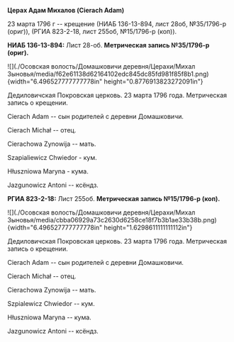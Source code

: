 **Церах Адам Михалов (Cierach Adam)**

23 марта 1796 г -- крещение (НИАБ 136-13-894, лист 28об, №35/1796-р
(ориг)), (РГИА 823-2-18, лист 255об, №15/1796-р (коп)).

**НИАБ 136-13-894:** Лист 28-об. **Метрическая запись №35/1796-р
(ориг).**

![](./Осовская волость/Домашковичи деревня/Церахи/Михал Зыновья/media/f62e61138d62164102edc845dc85fd981f85f8b1.png){width="6.496527777777778in"
height="0.8776913823272091in"}

Дедиловичская Покровская церковь. 23 марта 1796 года. Метрическая запись
о крещении.

Cierach Adam -- сын родителей с деревни Домашковичи.

Cierach Michał -- отец.

Cierachowa Zynowija -- мать.

Szapialiewicz Chwiedor - кум.

Hłuszniowa Maryna - кума.

Jazgunowicz Antoni -- ксёндз.

**РГИА 823-2-18:** Лист 255об. **Метрическая запись №15/1796-р (коп).**

![](./Осовская волость/Домашковичи деревня/Церахи/Михал Зыновья/media/cbba06929a73c2630d6258ce18f7b3b1ae33b38b.png){width="6.496527777777778in"
height="1.6298611111111112in"}

Дедиловичская Покровская церковь. 23 марта 1796 года. Метрическая запись
о крещении.

Cierach Adam -- сын родителей с деревни Домашковичи.

Cierach Michał -- отец.

Cierachowa Zynowija -- мать.

Szpialewicz Chwiedor -- кум.

Hłuszniowa Maryna -- кума.

Jazgunowicz Antoni -- ксёндз.
